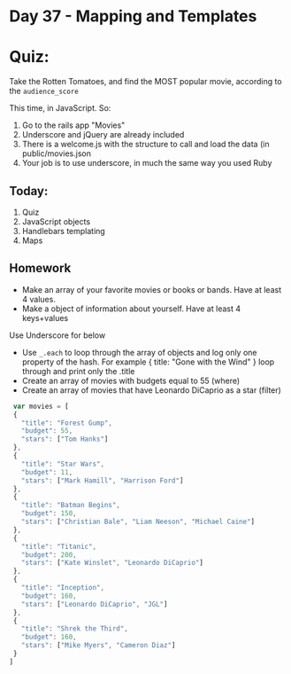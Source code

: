 Day 37 - Mapping and Templates
================

Quiz:
=====

Take the Rotten Tomatoes, and find the MOST popular movie, according to the
`audience_score`

This time, in JavaScript. So:

1. Go to the rails app "Movies"
2. Underscore and jQuery are already included
3. There is a welcome.js with the structure to call and load the data (in
   public/movies.json
4. Your job is to use underscore, in much the same way you used Ruby


Today:
-----

1. Quiz
2. JavaScript objects
3. Handlebars templating
4. Maps

Homework
-------

*  Make an array of your favorite movies or books or bands. Have at least 4 values.
*  Make a object of information about yourself. Have at least 4 keys+values

Use Underscore for below

*  Use `_.each` to loop through the array of objects and log only one property of the hash. For example { title: "Gone with the Wind" } loop through and print only the .title
* Create an array of movies with budgets equal to 55 (where)
* Create an array of movies that have Leonardo DiCaprio as a star (filter)

```js
 var movies = [
 {
   "title": "Forest Gump",
   "budget": 55,
   "stars": ["Tom Hanks"]
 },
 {
   "title": "Star Wars",
   "budget": 11,
   "stars": ["Mark Hamill", "Harrison Ford"]
 },
 {
   "title": "Batman Begins",
   "budget": 150,
   "stars": ["Christian Bale", "Liam Neeson", "Michael Caine"]
 },
 {
   "title": "Titanic",
   "budget": 200,
   "stars": ["Kate Winslet", "Leonardo DiCaprio"]
 },
 {
   "title": "Inception",
   "budget": 160,
   "stars": ["Leonardo DiCaprio", "JGL"]
 },
 {
   "title": "Shrek the Third",
   "budget": 160,
   "stars": ["Mike Myers", "Cameron Diaz"]
 }
]
```
